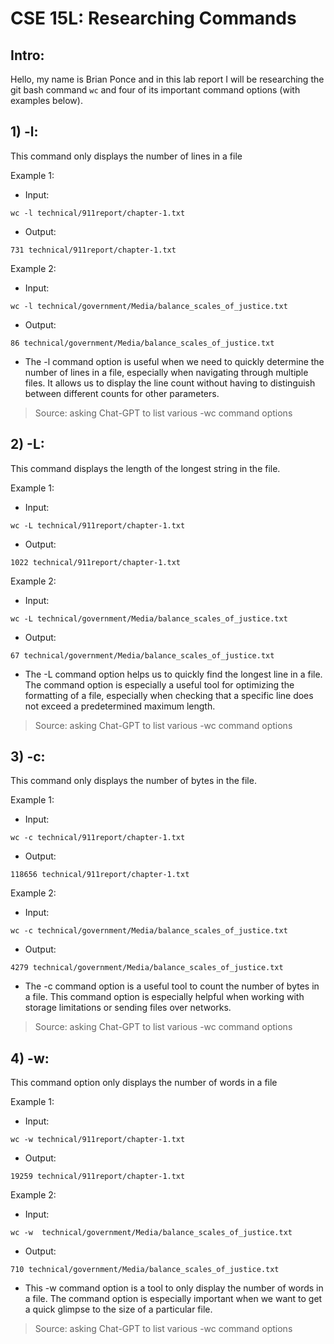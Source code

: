 # CSE 15L: Researching Commands

## Intro:

Hello, my name is Brian Ponce and in this lab report I will be researching the git bash command `wc` and four of its important command options (with examples below).

## 1) -l:

This command only displays the number of lines in a file

Example 1:

* Input:

`wc -l technical/911report/chapter-1.txt`

* Output:

`731 technical/911report/chapter-1.txt`

Example 2:

* Input:

`wc -l technical/government/Media/balance_scales_of_justice.txt`

* Output:

`86 technical/government/Media/balance_scales_of_justice.txt`

* The -l command option is useful when we need to quickly determine the number of lines in a file, especially when navigating through multiple files. It allows us to display the line count without having to distinguish between different counts for other parameters.

> Source: asking Chat-GPT to list various -wc command options 

## 2) -L:

This command displays the length of the longest string in the file.

Example 1:

* Input:

`wc -L technical/911report/chapter-1.txt`

* Output:

`1022 technical/911report/chapter-1.txt`

Example 2:

* Input:

`wc -L technical/government/Media/balance_scales_of_justice.txt`

* Output:

`67 technical/government/Media/balance_scales_of_justice.txt`

* The -L command option helps us to quickly find the longest line in a file. The command option is especially a useful tool for optimizing the formatting of a file, especially when checking that a specific line does not exceed a predetermined maximum length.

> Source: asking Chat-GPT to list various -wc command options 

## 3) -c:

This command only displays the number of bytes in the file.

Example 1:

* Input:

`wc -c technical/911report/chapter-1.txt`

* Output:

`118656 technical/911report/chapter-1.txt`

Example 2:

* Input:

`wc -c technical/government/Media/balance_scales_of_justice.txt`

* Output:

`4279 technical/government/Media/balance_scales_of_justice.txt`

* The -c command option is a useful tool to count the number of bytes in a file. This command option is especially helpful when working with storage limitations or sending files over networks.

> Source: asking Chat-GPT to list various -wc command options 

## 4) -w:

This command option only displays the number of words in a file

Example 1:

* Input:

`wc -w technical/911report/chapter-1.txt`

* Output:

`19259 technical/911report/chapter-1.txt`

Example 2:

* Input:

`wc -w  technical/government/Media/balance_scales_of_justice.txt`

* Output:

`710 technical/government/Media/balance_scales_of_justice.txt`

* This -w command option is a tool to only display the number of words in a file. The command option is especially important when we want to get a quick glimpse to the size of a particular file.

> Source: asking Chat-GPT to list various -wc command options 














  
 
   




